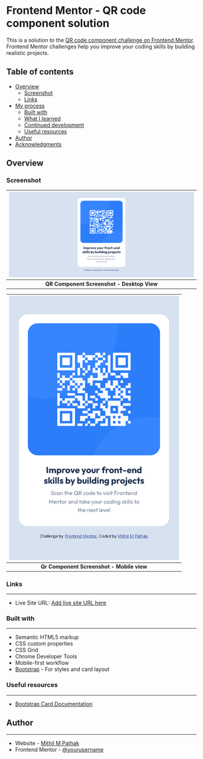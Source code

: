 # Frontend Mentor - QR code component solution

This is a solution to the [QR code component challenge on Frontend Mentor](https://www.frontendmentor.io/challenges/qr-code-component-iux_sIO_H). Frontend Mentor challenges help you improve your coding skills by building realistic projects. 

## Table of contents

- [Overview](#overview)
  - [Screenshot](#screenshot)
  - [Links](#links)
- [My process](#my-process)
  - [Built with](#built-with)
  - [What I learned](#what-i-learned)
  - [Continued development](#continued-development)
  - [Useful resources](#useful-resources)
- [Author](#author)
- [Acknowledgments](#acknowledgments)


## Overview

### Screenshot

| ![](./QR_Component_Screenshot_Desktop.png) |
|:--:|
| <b>QR Component Screenshot - Desktop View</b>|


| ![](./QR_Component_Screenshot_Mobile.png) |
|:--:|
| <b>Qr Component Screenshot - Mobile view</b>|

### Links
___

- Live Site URL: [Add live site URL here](https://your-live-site-url.com)

### Built with
___

- Semantic HTML5 markup
- CSS custom properties
- CSS Grid
- Chrome Developer Tools
- Mobile-first workflow
- [Bootstrap](https://getbootstrap.com/) - For styles and card layout


### Useful resources
___

- [Bootstrap Card Documentation](https://getbootstrap.com/docs/5.2/components/card/#about)


## Author
___

- Website - [Mithil M Pathak](https://www.your-site.com)
- Frontend Mentor - [@yourusername](https://www.frontendmentor.io/profile/yourusername)